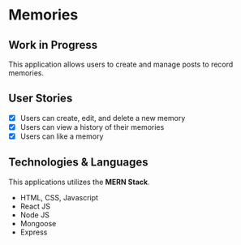 # Memories

## Work in Progress

This application allows users to create and manage posts to record memories.

## User Stories

-[x] Users can create, edit, and delete a new memory
-[x] Users can view a history of their memories
-[x] Users can like a memory

## Technologies & Languages

This applications utilizes the **MERN Stack**.
- HTML, CSS, Javascript
- React JS
- Node JS
- Mongoose
- Express
